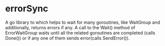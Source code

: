 # errorSync
A go library to which helps to wait for many goroutines, like WaitGroup and additionally, returns errors if any.
A call to the Wait() method of ErrorWaitGroup waits until all the related goroutines are completed (calls Done()) or if any one of them sends error(calls SendError()).
